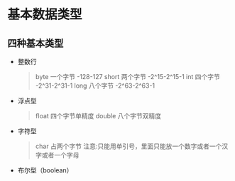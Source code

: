 # 基本数据类型

## 四种基本类型

- 整数行

  > byte 一个字节 -128-127
  > short 两个字节 -2^15-2^15-1
  > int 四个字节 -2^31-2^31-1
  > long 八个字节 -2^63-2^63-1

- 浮点型

  > float 四个字节单精度
  > double 八个字节双精度

- 字符型
  > char 占两个字节
  > 注意:只能用单引号，里面只能放一个数字或者一个汉字或者一个字母
- 布尔型（boolean）
